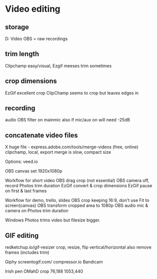 # Video editing

## storage
D: Video
OBS = raw recordings

## trim length
Clipchamp easy/visual, Ezgif meeses trim sometimes

## crop dimensions
EzGif excellent crop
ClipChamp seems to crop but leaves edges in

## recording
audio OBS filter on mainmic
also if mic/aux on will need -25dB

## concatenate video files
X huge file - express.adobe.com/tools/merge-videos (free, online)
clipchamp, local, export merge is slow, compact size


Options: veed.io 

OBS canvas set 1920x1080p

Workflow for short video
OBS drag crop (not essential)
OBS camera off, record
Photos trim duration
EzGif convert & crop dimensions
EzGif pause on first & last frames

Workflow for demo, trello, slides
OBS crop keeping 16:9, don't use Fit to screen(canvas)
OBS transform cropped area to 1080p
OBS audio mic & camera on
Photos trim duration

Windows Photos trims video but filesize bigger.

## GIF editing

redketchup.io/gif-resizer
crop, resize, flip vertical/horizontal
also remove frames (includes trim)

Giphy
screentogif.com/
compressor.io
Bandicam

Irish pen OMahD crop 76,188 1053,440
